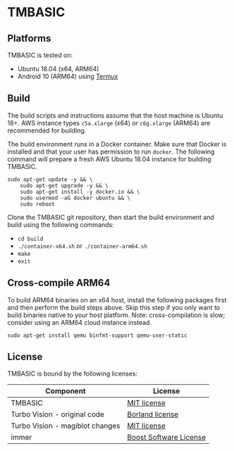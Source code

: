 # TMBASIC

## Platforms
TMBASIC is tested on:
- Ubuntu 18.04 (x64, ARM64)
- Android 10 (ARM64) using [Termux](https://termux.com/)

## Build
The build scripts and instructions assume that the host machine is Ubuntu 18+. AWS instance types `c5a.xlarge` (x64) or `c6g.xlarge` (ARM64) are recommended for building. 

The build environment runs in a Docker container. Make sure that Docker is installed and that your user has permission to run `docker`. The following command will prepare a fresh AWS Ubuntu 18.04 instance for building TMBASIC.

```
sudo apt-get update -y && \
    sudo apt-get upgrade -y && \
    sudo apt-get install -y docker.io && \
    sudo usermod -aG docker ubuntu && \
    sudo reboot
```

Clone the TMBASIC git repository, then start the build environment and build using the following commands:
- `cd build`
- `./container-x64.sh` or `./container-arm64.sh`
- `make`
- `exit`

## Cross-compile ARM64
To build ARM64 binaries on an x64 host, install the following packages first and then perform the build steps above. Skip this step if you only want to build binaries native to your host platform. Note: cross-compilation is slow; consider using an ARM64 cloud instance instead.

```
sudo apt-get install qemu binfmt-support qemu-user-static
```

## License
TMBASIC is bound by the following licenses:

Component | License
-- | --
TMBASIC | [MIT license](LICENSE)
Turbo Vision - original code | [Borland license](ext/tvision/COPYRIGHT)
Turbo Vision - magiblot changes | [MIT license](ext/tvision/COPYRIGHT)
immer | [Boost Software License](ext/immer/LICENSE)
